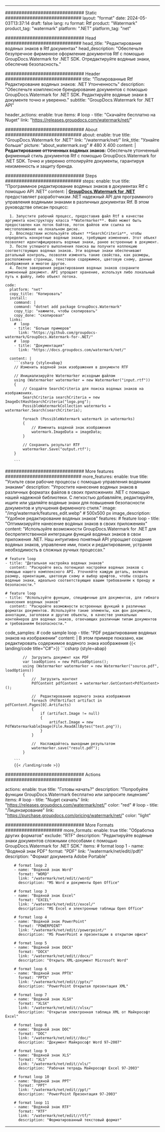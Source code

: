 
---
############################# Static ############################
layout: "format"
date:  2024-05-03T13:37:14
draft: false
lang: ru
format: Rtf
product: "Watermark"
product_tag: "watermark"
platform: ".NET"
platform_tag: "net"

############################# Head ############################
head_title: "Редактирование водяных знаков в Rtf документах"
head_description: "Обеспечьте безупречное фирменное оформление документов Rtf с помощью GroupDocs.Watermark for .NET SDK. Отредактируйте водяные знаки, обеспечив безопасность."

############################# Header ############################
title: "Полированные Rtf Редактирование водяных знаков: .NET Утонченность" 
description: "Обеспечьте комплексное брендирование документов с помощью GroupDocs.Watermark for .NET SDK. Редактируйте водяные знаки в документе точно и уверенно."
subtitle: "GroupDocs.Watermark for .NET API" 

header_actions:
  enable: true
  items:
    #  loop
    - title: "Скачайте бесплатно на Nuget"
      link: "https://releases.groupdocs.com/watermark/net/"
      
############################# About ############################
about:
    enable: true
    title: "GroupDocs.Watermark for .NET"
    link: "/watermark/net/"
    link_title: "Узнайте больше"
    picture: "about_watermark.svg" # 480 X 400
    content: |
       **Редактирование отточенных водяных знаков:** Обеспечьте утонченный фирменный стиль документов Rtf с помощью GroupDocs.Watermark for .NET SDK. Точно и уверенно отполируйте документы, гарантируя неизменность и защиту бренда.

############################# Steps ############################
steps:
    enable: true
    title: "Программное редактирование водяных знаков в документах Rtf с помощью API .NET"
    content: |
      **[GroupDocs.Watermark for .NET](https://products.groupdocs.com/watermark/net/)** предоставляет разработчикам .NET надежный API для программного управления водяными знаками в различных документах Rtf. В этом руководстве описан процесс:
      
      1. Запустите рабочий процесс, предоставив файл Rtf в качестве аргумента конструктору класса **Watermarker**. Файл может быть предоставлен как поток байтов, поток файлов или ссылка на местоположение на локальном диске.
      2. Впоследствии используйте объект **SearchCriteria**, чтобы определить конкретные водяные знаки, требующие изменения. Этот объект позволяет идентифицировать водяные знаки, ранее встроенные в документ.
      3. После успешного выполнения поиска вы получите коллекцию соответствующих водяных знаков. Эти водяные знаки обеспечивают детальный контроль, позволяя изменять такие свойства, как размеры, расположение страницы, текстовое содержимое, цветовую схему, данные изображения и многое другое.
      4. После завершения редактирования водяных знаков сохраните измененный документ. API упрощает хранение, используя либо локальный путь к файлу, либо объект потока.
   
    code:
      platform: "net"
      copy_title: "Копировать"
      install:
        command: |
        command: "dotnet add package GroupDocs.Watermark"
        copy_tip: "нажмите, чтобы скопировать"
        copy_done: "скопировал"
      links:
        #  loop
        - title: "Больше примеров"
          link: "https://github.com/groupdocs-watermark/GroupDocs.Watermark-for-.NET/"
        #  loop
        - title: "Документация"
          link: "https://docs.groupdocs.com/watermark/net/"
          
      content: |
        ```csharp {style=abap}
        // Изменить водяной знак изображения в документе RTF

        // Инициализируйте Watermarker исходным файлом
        using (Watermarker watermarker = new Watermarker("input.rtf"))
        {
            // Создайте SearchCriteria для поиска водяных знаков на изображениях.
            SearchCriteria searchCriteria = new ImageDctHashSearchCriteria("logo.png");
            PossibleWatermarkCollection watermarks = watermarker.Search(searchCriteria);

            foreach (PossibleWatermark watermark in watermarks)
            {
                // Изменить водяной знак изображения
                watermark.ImageData = imageData;
            }

            // Сохранить результат RTF
            watermarker.Save("output.rtf");
        }
        
        ```     

############################# More features ############################
more_features:
  enable: true
  title: "Усильте свои рабочие процессы с помощью управления водяными знаками"
  description: "Упростите нанесение водяных знаков в различных форматах файлов в своих приложениях .NET с помощью нашей надежной библиотеки. С легкостью добавляйте, редактируйте, ищите или удаляйте водяные знаки для повышения безопасности документов и улучшения фирменного стиля."
  image: "/img/watermark/features_edit.webp" # 500x500 px
  image_description: "Удобное редактирование водяных знаков"
  features:
    # feature loop
    - title: "Оптимизируйте нанесение водяных знаков в своих приложениях"
      content: "Используйте возможности GroupDocs.Watermark for .NET для беспрепятственной интеграции функций водяных знаков в свои приложения .NET. Наш интуитивно понятный API упрощает создание водяных знаков, управление ими, поиск и редактирование, устраняя необходимость в сложных ручных процессах."

    # feature loop
    - title: "Детальная настройка водяных знаков"
      content: "Раскройте весь потенциал настройки водяных знаков с помощью нашего комплексного API. Уточняйте каждую деталь, включая размер, ориентацию, цветовую схему и выбор шрифтов, чтобы создать водяные знаки, идеально соответствующие вашим требованиям к бренду и безопасности."

    # feature loop
    - title: "Используйте функции, специфичные для документов, для гибкого нанесения водяных знаков"
      content: "Раскройте возможности встроенных функций в различных форматах документов. Используйте такие элементы, как фон документа, аннотации, заголовки и другие объекты, в качестве уникальных контейнеров для водяных знаков, отвечающих различным типам документов и требованиям безопасности."
      
  code_samples:
    # code sample loop
    - title: "PDF редактирование водяных знаков на изображении"
      content: |
        В этом примере показано, как редактировать содержимое водяного знака изображения
        {{< landing/code title="C#">}}
        ```csharp {style=abap}
        
            //  Загрузить документ как PDF
            var loadOptions = new PdfLoadOptions();
            using (Watermarker watermarker = new Watermarker("source.pdf", loadOptions))
            {
                //  Загрузить контент
                PdfContent pdfContent = watermarker.GetContent<PdfContent>();

                //  Редактирование водяного знака изображения
                foreach (PdfArtifact artifact in pdfContent.Pages[0].Artifacts)
                {
                    if (artifact.Image != null)
                    {
                        artifact.Image = new PdfWatermarkableImage(File.ReadAllBytes("test.png"));
                    }
                }

                //  Наслаждайтесь выходным результатом
                watermarker.save("result.pdf");
            }

        ```
        {{< /landing/code >}}


############################# Actions ############################

actions:
  enable: true
  title: "Готовы начать?"
  description: "Попробуйте функции GroupDocs.Watermark бесплатно или запросите лицензию"
  items:
    #  loop
    - title: "Nuget скачать"
      link: "https://releases.groupdocs.com/watermark/net/"
      color: "red"
        #  loop
    - title: "Лицензирование"
      link: "https://purchase.groupdocs.com/pricing/watermark/net/"
      color: "light"


############################# More Formats #####################
more_formats:
    enable: true
    title: "Обработка других форматов"
    exclude: "RTF"
    description: "Редактируйте водяные знаки документов сложными способами с помощью GroupDocs.Watermark for .NET SDK."
    items: 
        # format loop 1
        - name: "Водяной знак PDF"
          format: "PDF"
          link: "/watermark/net/edit//pdf/"
          description: "Формат документа Adobe Portable"

        # format loop 2
        - name: "Водяной знак Word"
          format: "WORD"
          link: "/watermark/net/edit//word/"
          description: "MS Word и документы Open Office"
          
        # format loop 3
        - name: "Водяной знак Excel"
          format: "EXCEL"
          link: "/watermark/net/edit//excel/"
          description: "MS Excel и электронные таблицы Open Office"

        # format loop 4
        - name: "Водяной знак PowerPoint"
          format: "POWERPOINT"
          link: "/watermark/net/edit//powerpoint/"
          description: "MS PowerPoint и презентации в открытом офисе"

        # format loop 5
        - name: "Водяной знак DOCX"
          format: "DOCX"
          link: "/watermark/net/edit//docx/"
          description: "Открыть XML-документ Microsoft Word"
          
        # format loop 6
        - name: "Водяной знак PPTX"
          format: "PPTX"
          link: "/watermark/net/edit//pptx/"
          description: "PowerPoint Открытая презентация XML"
          
        # format loop 7
        - name: "Водяной знак XLSX"
          format: "XLSX"
          link: "/watermark/net/edit//xlsx/"
          description: "Открытая электронная таблица XML от Майкрософт Excel"

        # format loop 8
        - name: "Водяной знак DOC"
          format: "DOC"
          link: "/watermark/net/edit//doc/"
          description: "Документ Майкрософт Word 97—2007"

        # format loop 9
        - name: "Водяной знак XLS"
          format: "XLS"
          link: "/watermark/net/edit//xls/"
          description: "Рабочая тетрадь Майкрософт Excel 97-2003"

        # format loop 10
        - name: "Водяной знак PPT"
          format: "PPT"
          link: "/watermark/net/edit//ppt/"
          description: "PowerPoint Презентация 97-2003"

        # format loop 11
        - name: "Водяной знак RTF"
          format: "RTF"
          link: "/watermark/net/edit//rtf/"
          description: "Форматированный текстовый формат"

---